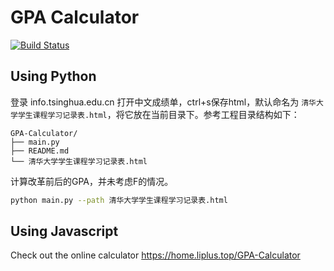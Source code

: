 # GPA Calculator 

[![Build Status](https://travis-ci.org/li-plus/GPA-Calculator.svg?branch=master)](https://travis-ci.org/li-plus/GPA-Calculator)

## Using Python

登录 info.tsinghua.edu.cn 打开中文成绩单，ctrl+s保存html，默认命名为 `清华大学学生课程学习记录表.html`，将它放在当前目录下。参考工程目录结构如下：

```
GPA-Calculator/
├── main.py
├── README.md
└── 清华大学学生课程学习记录表.html
```

计算改革前后的GPA，并未考虑F的情况。

```bash
python main.py --path 清华大学学生课程学习记录表.html
```

## Using Javascript

Check out the online calculator https://home.liplus.top/GPA-Calculator
